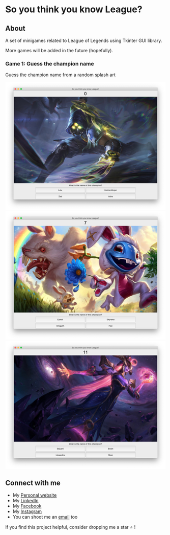 # So you think you know League?

## About
A set of minigames related to League of Legends using Tkinter GUI library.

More games will be added in the future (hopefully).

### Game 1: Guess the champion name
Guess the champion name from a random splash art

![](/imgs/zed.jpg)
![](/imgs/fizz.jpg)
![](/imgs/liss.jpg)


## Connect with me
* My [Personal website](https://hoangdesu.com/)
* My [LinkedIn](https://www.linkedin.com/in/hoangdesu/)
* My [Facebook](https://www.facebook.com/Hoangdayo/)
* My [Instagram](https://www.instagram.com/hoang.desu/)
* You can shoot me an [email](mailto:hoangdesu@gmail.com) too

If you find this project helpful, consider dropping me a star ⭐️ !
